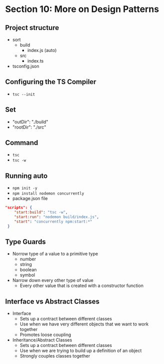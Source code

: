 # Section 10: More on Design Patterns

## Project structure
- sort
  - build
    - index.js (auto)
  - src
    - index.ts
- tsconfig.json

## Configuring the TS Compiler
- `tsc --init`

## Set
- "outDir": "./build"
- "rootDir": "./src" 

## Command
- `tsc`
- `tsc -w`

## Running auto
- `npm init -y`
- `npm install nodemon concurrently`
- package.json file
```json
"scripts": {
    "start:build": "tsc -w",
    "start:run": "nodemon build/index.js",
    "start": "concurrently npm:start:*"
 }
```

## Type Guards
- Norrow type of a value to a primitive type
  - number
  - string
  - boolean
  - symbol
- Narrow down every other type of value
  - Every other value that is created with a constructor function

## Interface  vs Abstract Classes
- Interface
  - Sets up a contract between different classes
  - Use when we have very different objects that we want to work together
  - Promotes loose coupling
- Inheritance/Abstract Classes
  - Sets up a contract between different classes
  - Use when we are trying to build up a definition of an object
  - Strongly couples classes together
